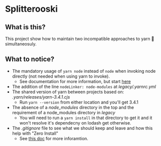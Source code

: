 # Splitterooski

## What is this? 

This project show how to maintain two incompatible approaches to yarn 🧶 simultaneosuly.

## What to notice?

- The mandatory usage of `yarn node` instead of `node` when invoking node directly (not needed when using yarn to invoke).
    - See documentation for more information, but start [here](https://yarnpkg.com/getting-started/migration#final-notes)
- The addition of the line `nodeLinker: node-modules` at _legacy/.yarnrc.yml_
- The shared version of yarn between projects based on: _.yarn/releases/yarn-3.4.1.cjs_
    - Run `yarn --version` from either location and you'll get 3.4.1
- The absence of a _node_modules_ directory in the top and the requirement of a node_modules directory in _legacy_
    - You will need to run a `yarn install` in that directory to get it and it won't resolve it's dependecny on lodash get otherwise.
- The _.gitignore_ file to see what we should keep and leave and how this help with "Zero Install"
    - See [this doc](https://yarnpkg.com/getting-started/qa#which-files-should-be-gitignored) for more inforamtion.
